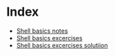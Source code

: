 # Index

- [Shell basics notes](notes.md)
- [Shell basics excercises](excercises.md)
- [Shell basics excercises solutiion](excercises_solutions.md)

